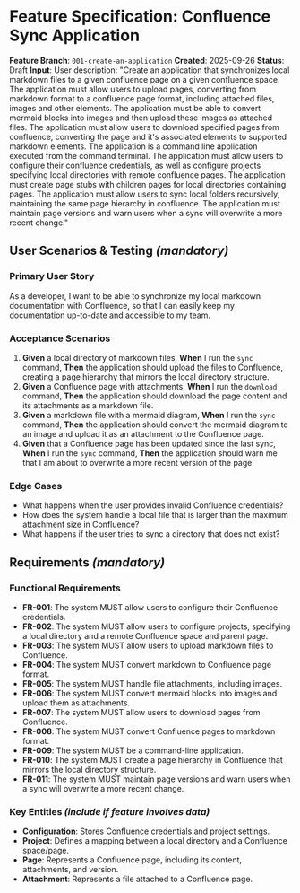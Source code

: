 # Feature Specification: Confluence Sync Application

**Feature Branch**: `001-create-an-application`
**Created**: 2025-09-26
**Status**: Draft
**Input**: User description: "Create an application that synchronizes local markdown files to a given confluence page on a given confluence space. The application must allow users to upload pages, converting from markdown format to a confluence page format, including attached files, images and other elements. The application must be able to convert mermaid blocks into images and then upload these images as attached files. The application must allow users to download specified pages from confluence, converting the page and it's associated elements to supported markdown elements. The application is a command line application executed from the command terminal. The application must allow users to configure their confluence credentials, as well as configure projects specifying local directories with remote confluence pages. The application must create page stubs with children pages for local directories containing pages. The application must allow users to sync local folders recursively, maintaining the same page hierarchy in confluence. The application must maintain page versions and warn users when a sync will overwrite a more recent change."

## User Scenarios & Testing *(mandatory)*

### Primary User Story
As a developer, I want to be able to synchronize my local markdown documentation with Confluence, so that I can easily keep my documentation up-to-date and accessible to my team.

### Acceptance Scenarios
1. **Given** a local directory of markdown files, **When** I run the `sync` command, **Then** the application should upload the files to Confluence, creating a page hierarchy that mirrors the local directory structure.
2. **Given** a Confluence page with attachments, **When** I run the `download` command, **Then** the application should download the page content and its attachments as a markdown file.
3. **Given** a markdown file with a mermaid diagram, **When** I run the `sync` command, **Then** the application should convert the mermaid diagram to an image and upload it as an attachment to the Confluence page.
4. **Given** that a Confluence page has been updated since the last sync, **When** I run the `sync` command, **Then** the application should warn me that I am about to overwrite a more recent version of the page.

### Edge Cases
- What happens when the user provides invalid Confluence credentials?
- How does the system handle a local file that is larger than the maximum attachment size in Confluence?
- What happens if the user tries to sync a directory that does not exist?

## Requirements *(mandatory)*

### Functional Requirements
- **FR-001**: The system MUST allow users to configure their Confluence credentials.
- **FR-002**: The system MUST allow users to configure projects, specifying a local directory and a remote Confluence space and parent page.
- **FR-003**: The system MUST allow users to upload markdown files to Confluence.
- **FR-004**: The system MUST convert markdown to Confluence page format.
- **FR-005**: The system MUST handle file attachments, including images.
- **FR-006**: The system MUST convert mermaid blocks into images and upload them as attachments.
- **FR-007**: The system MUST allow users to download pages from Confluence.
- **FR-008**: The system MUST convert Confluence pages to markdown format.
- **FR-009**: The system MUST be a command-line application.
- **FR-010**: The system MUST create a page hierarchy in Confluence that mirrors the local directory structure.
- **FR-011**: The system MUST maintain page versions and warn users when a sync will overwrite a more recent change.

### Key Entities *(include if feature involves data)*
- **Configuration**: Stores Confluence credentials and project settings.
- **Project**: Defines a mapping between a local directory and a Confluence space/page.
- **Page**: Represents a Confluence page, including its content, attachments, and version.
- **Attachment**: Represents a file attached to a Confluence page.